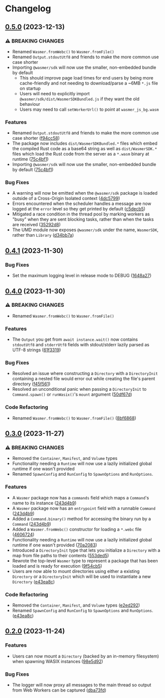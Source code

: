 # Changelog

## [0.5.0](https://github.com/wasmerio/wasmer-js/compare/wasmer-sdk-v0.4.1...wasmer-sdk-v0.5.0) (2023-12-13)


### ⚠ BREAKING CHANGES

* Renamed `Wasmer.fromWebc()` to `Wasmer.fromFile()`
* Renamed `Output.stdoutUtf8` and friends to make the more common use case shorter
* Importing `@wasmer/sdk` will now use the smaller, non-embedded bundle by default
  * This should improve page load times for end users by being more cache-friendly and not needing to download/parse a ~6MB `*.js` file on startup
  * Users will need to explicitly import `@wasmer/sdk/dist/WasmerSDKBundled.js` if they want the old behaviour
  * Users may need to call `setWorkerUrl()` to point at `wasmer_js_bg.wasm`

### Features

* Renamed `Output.stdoutUtf8` and friends to make the more common use case shorter ([f94cc58](https://github.com/wasmerio/wasmer-js/commit/f94cc587e4e1aa28c84ebd012a37e046ee5c742f))
* The package now includes `dist/WasmerSDKBundled.*` files which embed the compiled Rust code as a base64 string as well as `dist/WasmerSDK.*` files which load the Rust code from the server as a `*.wasm` binary at runtime ([75c4bf1](https://github.com/wasmerio/wasmer-js/commit/75c4bf130ffacb5b8673074e8c493007ea26a838))
* Importing `@wasmer/sdk` will now use the smaller, non-embedded bundle by default ([75c4bf1](https://github.com/wasmerio/wasmer-js/commit/75c4bf130ffacb5b8673074e8c493007ea26a838))


### Bug Fixes

* A warning will now be emitted when the `@wasmer/sdk` package is loaded outside of a Cross-Origin Isolated context ([4dc5799](https://github.com/wasmerio/wasmer-js/commit/4dc5799edd09ed3d5c74603ac23c81ea1ba02be0))
* Errors encountered when the scheduler handles a message are now logged at the `error` level so they get printed by default ([c5decb5](https://github.com/wasmerio/wasmer-js/commit/c5decb54affce55d1822d9fc9ee35a3fd396907b))
* Mitigated a race condition in the thread pool by marking workers as "busy" when they are sent blocking tasks, rather than when the tasks are received ([35292d8](https://github.com/wasmerio/wasmer-js/commit/35292d874ab89fc35bd8188115e579271e17e2e7))
* The UMD module now exposes `@wasmer/sdk` under the name, `WasmerSDK`, rather than `Library` ([d34bb7a](https://github.com/wasmerio/wasmer-js/commit/d34bb7a7c2f2a7406e2c04e6f587e6b3a36f8991))

## [0.4.1](https://github.com/wasmerio/wasmer-js/compare/wasmer-sdk-v0.4.0...wasmer-sdk-v0.4.1) (2023-11-30)


### Bug Fixes

* Set the maximum logging level in release mode to DEBUG ([1648a27](https://github.com/wasmerio/wasmer-js/commit/1648a27ade003e1b196dd48b49f77ad912e75ecc))

## [0.4.0](https://github.com/wasmerio/wasmer-js/compare/wasmer-sdk-v0.3.0...wasmer-sdk-v0.4.0) (2023-11-30)


### ⚠ BREAKING CHANGES

* Renamed `Wasmer.fromWebc()` to `Wasmer.fromFile()`

### Features

* The `Output` you get from `await instance.wait()` now contains `stdoutUtf8` and `stderrUtf8` fields with stdout/stderr lazily parsed as UTF-8 strings ([61f3319](https://github.com/wasmerio/wasmer-js/commit/61f3319757ef3a523fabc680510f67da838289f8))


### Bug Fixes

* Resolved an issue where constructing a `Directory` with a `DirectoryInit` containing a nested file would error out while creating the file's parent directory ([f45f561](https://github.com/wasmerio/wasmer-js/commit/f45f5619b9b82430a40a9ce25bf5c53c7267f401))
* Resolved an unconditional panic when passing a `DirectoryInit` to `Command.spawn()` or `runWasix()`'s `mount` argument ([50df67d](https://github.com/wasmerio/wasmer-js/commit/50df67d48198dc4921d39cf6fef9fb4b646d8789))


### Code Refactoring

* Renamed `Wasmer.fromWebc()` to `Wasmer.fromFile()` ([8bf6868](https://github.com/wasmerio/wasmer-js/commit/8bf6868fc88cf67b9f8e099cb2af4fddc2115adf))

## [0.3.0](https://github.com/wasmerio/wasmer-js/compare/wasmer-sdk-v0.2.0...wasmer-sdk-v0.3.0) (2023-11-27)


### ⚠ BREAKING CHANGES

* Removed the `Container`, `Manifest`, and `Volume` types
* Functionality needing a `Runtime` will now use a lazily initialized global runtime if one wasn't provided
* Renamed `SpawnConfig` and `RunConfig` to `SpawnOptions` and `RunOptions`.

### Features

* A `Wasmer` package now has a `commands` field which maps a `Command`'s name to its instance ([243d4b9](https://github.com/wasmerio/wasmer-js/commit/243d4b9ad6197263f05c0756d231596a7beb901b))
* A `Wasmer` package now has an `entrypoint` field with a runnable `Command` ([243d4b9](https://github.com/wasmerio/wasmer-js/commit/243d4b9ad6197263f05c0756d231596a7beb901b))
* Added a `Command.binary()` method for accessing the binary run by a `Command` ([243d4b9](https://github.com/wasmerio/wasmer-js/commit/243d4b9ad6197263f05c0756d231596a7beb901b))
* Added a `Wasmer.fromWebc()` constructor for loading a `*.webc` file ([4606724](https://github.com/wasmerio/wasmer-js/commit/4606724282e9b5d49ca6e1456b530154b45094be))
* Functionality needing a `Runtime` will now use a lazily initialized global runtime if one wasn't provided ([70a2083](https://github.com/wasmerio/wasmer-js/commit/70a20838a9fba1712a6905e160075c9ad13b93f8))
* Introduced a `DirectoryInit` type that lets you initialize a `Directory` with a map from file paths to their contents ([553ded5](https://github.com/wasmerio/wasmer-js/commit/553ded5451a7863b8f24889d5ee7bbd269bf4953))
* Rewrote the top-level `Wasmer` type to represent a package that has been loaded and is ready for execution ([9f54cb5](https://github.com/wasmerio/wasmer-js/commit/9f54cb5ab0d4694e7ebdc3e7f7926799f29c6c8d))
* Users are now able to mount directories using either a existing `Directory` or a `DirectoryInit` which will be used to instantiate a new `Directory` ([e43ea8c](https://github.com/wasmerio/wasmer-js/commit/e43ea8c622aa163ca6a61f70f41cf2db932850eb))


### Code Refactoring

* Removed the `Container`, `Manifest`, and `Volume` types ([e2ed292](https://github.com/wasmerio/wasmer-js/commit/e2ed292494667ef73274ecc93e0c13b4fb1e819e))
* Renamed `SpawnConfig` and `RunConfig` to `SpawnOptions` and `RunOptions`. ([e43ea8c](https://github.com/wasmerio/wasmer-js/commit/e43ea8c622aa163ca6a61f70f41cf2db932850eb))

## [0.2.0](https://github.com/wasmerio/wasmer-js/compare/wasmer-sdk-v0.1.0...wasmer-sdk-v0.2.0) (2023-11-24)


### Features

* Users can now mount a `Directory` (backed by an in-memory filesystem) when spawning WASIX instances ([98e5d92](https://github.com/wasmerio/wasmer-js/commit/98e5d92466763439201a2849ff3d96c2a073f8e2))


### Bug Fixes

* The logger will now proxy all messages to the main thread so output from Web Workers can be captured ([dba73fd](https://github.com/wasmerio/wasmer-js/commit/dba73fd628c8d5c0a57024be298727433aa2de6e))
